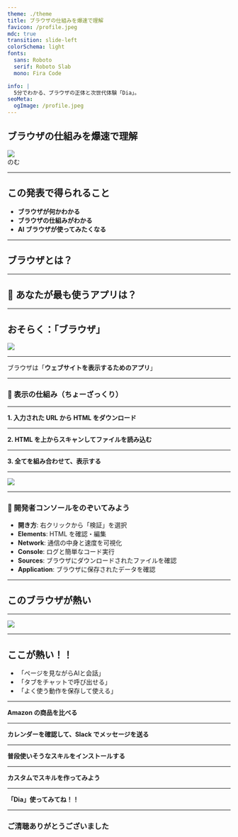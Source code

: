 ```yaml
---
theme: ./theme
title: ブラウザの仕組みを爆速で理解
favicon: /profile.jpeg
mdc: true
transition: slide-left
colorSchema: light
fonts:
  sans: Roboto
  serif: Roboto Slab
  mono: Fira Code

info: |
  5分でわかる、ブラウザの正体と次世代体験「Dia」。
seoMeta:
  ogImage: /profile.jpeg
---
```


<div class="text-right">
<h2>ブラウザの仕組みを爆速で理解</h2>
<div class="flex items-center justify-end">
  <img src="/profile.jpeg" class="w-[80px] h-[80px] object-cover mr-4 rounded-full" />
  <div class="font-semibold">のむ</div>
</div>
</div>

---

## この発表で得られること

- **ブラウザが何かわかる**
- **ブラウザの仕組みがわかる**
- **AI ブラウザが使ってみたくなる**

---

## ブラウザとは？

---

## 🤔 あなたが最も使うアプリは？

---

## おそらく：「ブラウザ」

<img src="/browsers.png" class="w-[850px] h-auto rounded-lg border-4 border-white"/>

---

ブラウザは「**ウェブサイトを表示するためのアプリ**」

---

### 📄 表示の仕組み（ちょーざっくり）

---

**1. 入力された URL から HTML をダウンロード**

---

**2. HTML を上からスキャンしてファイルを読み込む**

---

**3. 全てを組み合わせて、表示する**

---

<img src="/communicate-browser-and-server.png" class="w-full h-auto rounded-lg border-4 border-white"/>

---

### 👀 開発者コンソールをのぞいてみよう

- **開き方**: 右クリックから「検証」を選択
- **Elements**: HTML を確認・編集
- **Network**: 通信の中身と速度を可視化
- **Console**: ログと簡単なコード実行
- **Sources**: ブラウザにダウンロードされたファイルを確認
- **Application**: ブラウザに保存されたデータを確認

---

## このブラウザが熱い

---

<a href="https://diabrowser.com" target="_blank">
<img src="/dia.svg" class="w-[400px] h-auto">
</a>

---

## ここが熱い！！

- 「ページを見ながらAIと会話」
- 「タブをチャットで呼び出せる」
- 「よく使う動作を保存して使える」

---

**Amazon の商品を比べる**

---

**カレンダーを確認して、Slack でメッセージを送る**

---

**普段使いそうなスキルをインストールする**

---

**カスタムでスキルを作ってみよう**

---

**「Dia」使ってみてね！！**

---

### ご清聴ありがとうございました
